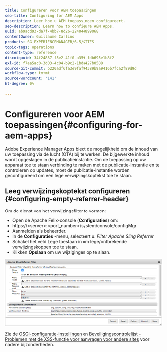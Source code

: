 ```yaml
---
title: Configureren voor AEM toepassingen
seo-title: Configuring for AEM Apps
description: Leer hoe u AEM toepassingen configureert.
seo-description: Learn how to configure AEM Apps.
uuid: ab9acd93-da7f-4bb7-8d26-224044899068
contentOwner: Guillaume Carlino
products: SG_EXPERIENCEMANAGER/6.5/SITES
topic-tags: operations
content-type: reference
discoiquuid: 34f24837-f5e2-41f0-a359-fdb695e1b8f2
exl-id: f7aa5ac0-3d03-4c04-b9c2-1bda427b0588
source-git-commit: b220adf6fa3e9faf94389b9a9416b7fca2f89d9d
workflow-type: tm+mt
source-wordcount: '141'
ht-degree: 0%

---
```


# Configureren voor AEM toepassingen{#configuring-for-aem-apps}

Adobe Experience Manager Apps biedt de mogelijkheid om de inhoud van uw toepassing via de lucht (OTA) bij te werken. De bijgewerkte inhoud wordt opgeslagen in de publicatieinstantie. Om de toepassing op uw apparaat toe te staan verbinding te maken met de publicatie-instantie en te controleren op updates, moet de publicatie-instantie worden geconfigureerd om een lege verwijzingskoptekst toe te staan.

## Leeg verwijzingskoptekst configureren {#configuring-empty-referrer-header}

Om de dienst van het verwijzingsfilter te vormen:

* Open de Apache Felix-console (**Configuraties**) om:
* https://&lt;server>:&lt;port_number>/system/console/configMgr
* Aanmelden als beheerder.
* In de **Configuraties** -menu, selecteert u: *Filter Apache Sling Referrer*
* Schakel het veld Lege toestaan in om lege/ontbrekende verwijzingskoppen toe te staan.
* Klikken **Opslaan** om uw wijzigingen op te slaan.

![chlimage_1-58](assets/chlimage_1-58a.png)

Zie de [OSGI-configuratie-instellingen](/help/sites-deploying/osgi-configuration-settings.md) en [Beveiligingscontrolelijst - Problemen met de XSS-functie voor aanvragen voor andere sites](/help/sites-administering/security-checklist.md#protect-against-cross-site-request-forgery) voor nadere bijzonderheden.
